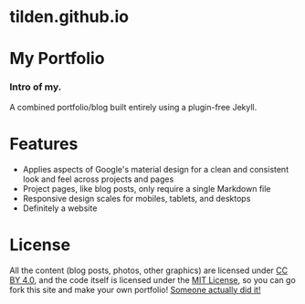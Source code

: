 tilden.github.io
================
# My Portfolio
 
 ### Intro of my.

A combined portfolio/blog built entirely using a plugin-free Jekyll.

# Features

* Applies aspects of Google's material design for a clean and consistent look and
  feel across projects and pages
* Project pages, like blog posts, only require a single Markdown file
* Responsive design scales for mobiles, tablets, and desktops
* Definitely a website

# License
All the content (blog posts, photos, other graphics) are licensed under
[CC BY 4.0](http://creativecommons.org/licenses/by/4.0/), and the code itself is
licensed under the [MIT License](http://opensource.org/licenses/MIT), so you can
go fork this site and make your own portfolio!  [Someone actually did it!](http://www.raisiqueira.com/)
